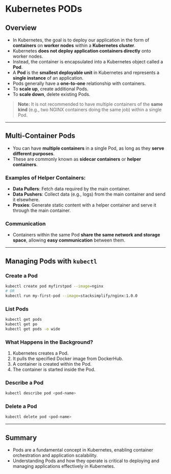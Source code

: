 # Kubernetes PODs

## Overview

- In Kubernetes, the goal is to deploy our application in the form of **containers** on **worker nodes** within a **Kubernetes cluster**.
- Kubernetes **does not deploy application containers directly** onto worker nodes.
- Instead, the container is encapsulated into a Kubernetes object called a **Pod**.
- A **Pod** is the **smallest deployable unit** in Kubernetes and represents a **single instance** of an application.
- Pods generally have a **one-to-one** relationship with containers.
- To **scale up**, create additional Pods.
- To **scale down**, delete existing Pods.

> **Note:** It is not recommended to have multiple containers of the **same kind** (e.g., two NGINX containers doing the same job) within a single Pod.

---

## Multi-Container Pods

- You can have **multiple containers** in a single Pod, as long as they **serve different purposes**.
- These are commonly known as **sidecar containers** or **helper containers**.

### Examples of Helper Containers:

- **Data Pullers**: Fetch data required by the main container.
- **Data Pushers**: Collect data (e.g., logs) from the main container and send it elsewhere.
- **Proxies**: Generate static content with a helper container and serve it through the main container.

### Communication

- Containers within the same Pod **share the same network and storage space**, allowing **easy communication** between them.

---

## Managing Pods with `kubectl`

### Create a Pod

```bash
kubectl create pod myfirstpod --image=nginx
# OR
kubectl run my-first-pod --image=stacksimplify/nginx:1.0.0
```

### List Pods

```bash
kubectl get pods
kubectl get po
kubectl get pods -o wide
```

### What Happens in the Background?

1. Kubernetes creates a Pod.
2. It pulls the specified Docker image from DockerHub.
3. A container is created within the Pod.
4. The container is started inside the Pod.

### Describe a Pod

```bash
kubectl describe pod <pod-name>
```

### Delete a Pod

```bash
kubectl delete pod <pod-name>
```

---

## Summary

- Pods are a fundamental concept in Kubernetes, enabling container orchestration and application scalability.
- Understanding Pods and how they operate is critical to deploying and managing applications effectively in Kubernetes.
